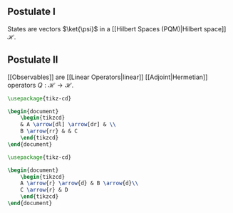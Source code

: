 ## Postulate I
States are vectors $\ket{\psi}$ in a [[Hilbert Spaces (PQM)|Hilbert space]] $\mathcal{H}$.
## Postulate II
[[Observables]] are [[Linear Operators|linear]] [[Adjoint|Hermetian]] operators $Q:\mathcal{H}\to \mathcal{H}$.

```tikz
\usepackage{tikz-cd}

\begin{document}
    \begin{tikzcd}
    & A \arrow[dl] \arrow[dr] & \\
    B \arrow{rr} & & C 
    \end{tikzcd}
\end{document}
```

```tikz
\usepackage{tikz-cd}

\begin{document}
    \begin{tikzcd}
    A \arrow{r} \arrow{d} & B \arrow{d}\\
    C \arrow{r} & D 
    \end{tikzcd}
\end{document}
```
